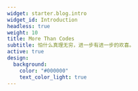 ```yaml
---
widget: starter.blog.intro
widget_id: Introduction
headless: true
weight: 10
title: More Than Codes
subtitle: 怕什么真理无穷，进一步有进一步的欢喜。
active: true
design:
  background:
    color: "#000000"
    text_color_light: true
---
```

